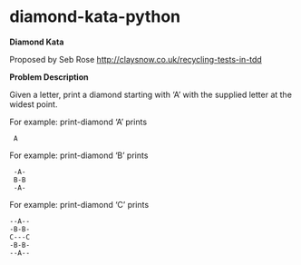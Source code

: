 # diamond-kata-python

**Diamond Kata**

Proposed by Seb Rose http://claysnow.co.uk/recycling-tests-in-tdd

**Problem Description**

Given a letter, print a diamond starting with ‘A’ with the supplied letter at the widest point.

For example: print-diamond ‘A’ prints

     A  


For example: print-diamond ‘B’ prints

     -A-  
     B-B   
     -A-  


For example: print-diamond ‘C’ prints

    --A--  
    -B-B-  
    C---C  
    -B-B-  
    --A--  
